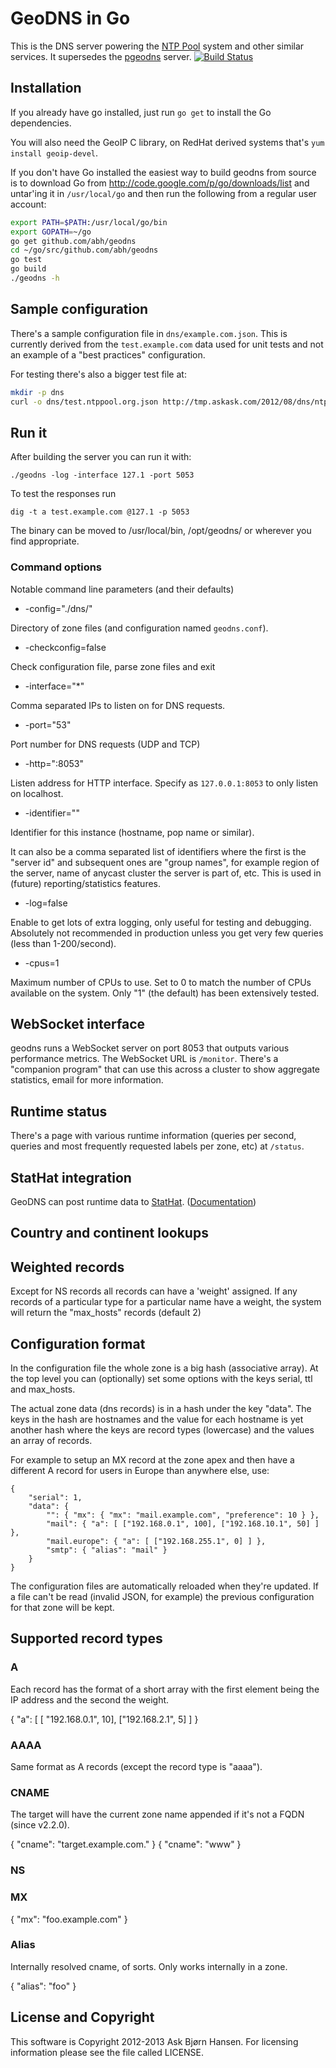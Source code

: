 # GeoDNS in Go

This is the DNS server powering the [NTP Pool](http://www.pool.ntp.org/) system and other
similar services. It supersedes the [pgeodns](http://github.com/abh/pgeodns) server.
[![Build Status](https://secure.travis-ci.org/abh/geodns.png)](http://travis-ci.org/abh/geodns)

## Installation

If you already have go installed, just run `go get` to install the Go dependencies.

You will also need the GeoIP C library, on RedHat derived systems
that's `yum install geoip-devel`.

If you don't have Go installed the easiest way to build geodns from source is to
download Go from http://code.google.com/p/go/downloads/list and untar'ing it in
`/usr/local/go` and then run the following from a regular user account:

```sh
export PATH=$PATH:/usr/local/go/bin
export GOPATH=~/go
go get github.com/abh/geodns
cd ~/go/src/github.com/abh/geodns
go test
go build
./geodns -h
```

## Sample configuration

There's a sample configuration file in `dns/example.com.json`. This is currently
derived from the `test.example.com` data used for unit tests and not an example
of a "best practices" configuration.

For testing there's also a bigger test file at:

```sh
mkdir -p dns
curl -o dns/test.ntppool.org.json http://tmp.askask.com/2012/08/dns/ntppool.org.json.big
```

## Run it

After building the server you can run it with:

`./geodns -log -interface 127.1 -port 5053`

To test the responses run

`dig -t a test.example.com @127.1 -p 5053`

The binary can be moved to /usr/local/bin, /opt/geodns/ or wherever you find appropriate.

### Command options

Notable command line parameters (and their defaults)

* -config="./dns/"

Directory of zone files (and configuration named `geodns.conf`).

* -checkconfig=false

Check configuration file, parse zone files and exit

* -interface="*"

Comma separated IPs to listen on for DNS requests.

* -port="53"

Port number for DNS requests (UDP and TCP)

* -http=":8053"

Listen address for HTTP interface. Specify as `127.0.0.1:8053` to only listen on
localhost.

* -identifier=""

Identifier for this instance (hostname, pop name or similar).

It can also be a comma separated list of identifiers where the first is the "server id"
and subsequent ones are "group names", for example region of the server, name of anycast
cluster the server is part of, etc. This is used in (future) reporting/statistics features.

* -log=false

Enable to get lots of extra logging, only useful for testing and debugging. Absolutely not
recommended in production unless you get very few queries (less than 1-200/second).

* -cpus=1

Maximum number of CPUs to use. Set to 0 to match the number of CPUs available on the system.
Only "1" (the default) has been extensively tested.

## WebSocket interface

geodns runs a WebSocket server on port 8053 that outputs various performance
metrics. The WebSocket URL is `/monitor`. There's a "companion program" that can
use this across a cluster to show aggregate statistics, email for more information.

## Runtime status

There's a page with various runtime information (queries per second, queries and
most frequently requested labels per zone, etc) at `/status`.

## StatHat integration

GeoDNS can post runtime data to [StatHat](http://www.stathat.com/).
([Documentation](https://github.com/abh/geodns/wiki/StatHat))

## Country and continent lookups

## Weighted records

Except for NS records all records can have a 'weight' assigned. If any records
of a particular type for a particular name have a weight, the system will return
the "max_hosts" records (default 2)

## Configuration format

In the configuration file the whole zone is a big hash (associative array). At the
top level you can (optionally) set some options with the keys serial, ttl and max_hosts.

The actual zone data (dns records) is in a hash under the key "data". The keys
in the hash are hostnames and the value for each hostname is yet another hash
where the keys are record types (lowercase) and the values an array of records.

For example to setup an MX record at the zone apex and then have a different
A record for users in Europe than anywhere else, use:

    {
        "serial": 1,
        "data": {
            "": { "mx": { "mx": "mail.example.com", "preference": 10 } },
            "mail": { "a": [ ["192.168.0.1", 100], ["192.168.10.1", 50] ] },
            "mail.europe": { "a": [ ["192.168.255.1", 0] ] },
            "smtp": { "alias": "mail" }
        }
    }

The configuration files are automatically reloaded when they're updated. If a file
can't be read (invalid JSON, for example) the previous configuration for that zone
will be kept.

## Supported record types

### A

Each record has the format of a short array with the first element being the
IP address and the second the weight.

   { "a": [ [ "192.168.0.1", 10], ["192.168.2.1", 5] ] }

### AAAA

Same format as A records (except the record type is "aaaa").

### CNAME

The target will have the current zone name appended if it's not a FQDN (since v2.2.0).

  { "cname": "target.example.com." }
  { "cname": "www" }

### NS

### MX

   { "mx": "foo.example.com" }

### Alias

Internally resolved cname, of sorts. Only works internally in a zone.

   { "alias": "foo" }


## License and Copyright

This software is Copyright 2012-2013 Ask Bjørn Hansen. For licensing information
please see the file called LICENSE.
